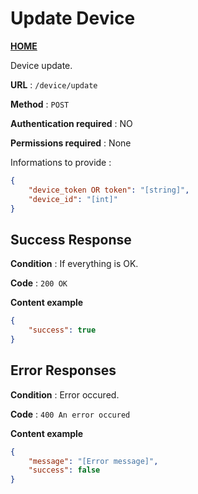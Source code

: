 # Update Device
**[HOME](../README.md)**

Device update.

**URL** : `/device/update`

**Method** : `POST`

**Authentication required** : NO

**Permissions required** : None


Informations to provide :

```json
{
    "device_token OR token": "[string]",
    "device_id": "[int]"
}
```

## Success Response

**Condition** : If everything is OK.

**Code** : `200 OK`

**Content example**

```json
{
    "success": true
}
```

## Error Responses

**Condition** : Error occured.

**Code** : `400 An error occured`

**Content example**

```json
{
    "message": "[Error message]",
    "success": false
}
```